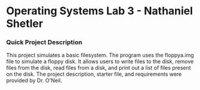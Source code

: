 # Operating Systems Lab 3 - Nathaniel Shetler

### Quick Project Description

This project simulates a basic filesystem. The program uses the floppya.img file to simulate a floppy disk. It allows users to write files to the disk, remove files 
from the disk, read files from a disk, and print out a list of files present on the disk. The project description, starter file, and requirements were provided by 
Dr. O'Neil.
